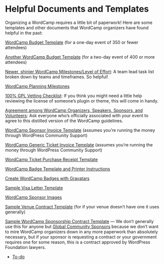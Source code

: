 # Helpful Documents and Templates

Organizing a WordCamp requires a little bit of paperwork! Here are some templates and other documents that WordCamp organizers have found helpful in the past:

[WordCamp Budget Template](https://docs.google.com/spreadsheet/ccc?key=0AiOGe9LzBlkOdDhHV1ktVkJ5bXEtZnN5QXBFbWF6YXc&usp=sharing) (for a one-day event of 350 or fewer attendees)

[Another WordCamp Budget Template](https://docs.google.com/spreadsheet/ccc?key=0AiOGe9LzBlkOdFgwWWFrbmN5a3J6aXRFMG5zT3NURVE&usp=sharing) (for a two-day event of 400 or more attendees)

[Newer, shinier WordCamp Milestones/Level of Effort](https://docs.google.com/spreadsheets/d/1780h9E5srRKGVAP0ppYhUARqY6ln787M1mcEiIQw8i0/edit#gid=0): A team lead task list broken down by teams and timeframes. So helpful!

[WordCamp Planning Milestones](https://docs.google.com/spreadsheet/ccc?key=0AiOGe9LzBlkOdFdMaXlFcGtPaXR3aXFtLUlpUzdJMEE&usp=sharing)

[100% GPL Vetting Checklist](https://make.wordpress.org/community/handbook/wordcamp-organizer-handbook/first-steps/helpful-documents-and-templates/100-gpl-vetting-checklist/): If you think you might need a little help reviewing the license of someone’s plugin or theme, this will come in handy.

[Agreement among WordCamp Organizers, Speakers, Sponsors, and Volunteers](https://docs.google.com/document/d/1cpG9i6t1DIUtb0nWuwzTr304yHuitVPRsQiPuvf7PEA/edit?usp=sharing): Ask everyone who’s officially associated with your event to agree to this distilled version of the WordCamp guidelines.

[WordCamp Sponsor Invoice Template](https://docs.google.com/document/d/1jtub5bLNvYzREmVTHa_VMGfQ-kDINQ4xGRKkLQUlFak/edit?usp=sharing) (assumes you’re running the money through WordPress Community Support)

[WordCamp Generic Ticket Invoice Template](https://docs.google.com/document/d/13l65lySeZXTtmvtOgZ_EPsICxd5xN6C3zCgeQauo6uY/edit?usp=sharing) (assumes you’re running the money through WordPress Community Support)

[WordCamp Ticket Purchase Receipt Template](https://docs.google.com/document/d/18AJTBc_j4ZmzUj703yBYe-N_a2ThjYjdEDy6xMpUMes/edit?usp=sharing)

[WordCamp Badge Template and Printer Instructions](https://make.wordpress.org/community/handbook/wordcamp-organizer-handbook/planning-details/wordcamp-name-badge-templates/)

[Create WordCamp Badges with Gravatars](https://make.wordpress.org/community/handbook/wordcamp-organizer-handbook/first-steps/helpful-documents-and-templates/create-wordcamp-badges-with-gravatars/ "Create WordCamp Badges with Gravatars")

[Sample Visa Letter Template](https://docs.google.com/document/d/18prEfUYWqK2rP6gaI3GUK5znGfk8yZJs6l_2Di5rBWI/edit?usp=sharing)

[WordCamp Sponsor Images](https://drive.google.com/a/a8c.com/folderview?id=0B4QQzIgUC1lJbVJXeXM5c1FGcWs&usp=sharing)

[Sample Venue Contract Template](https://make.wordpress.org/community/handbook/wordcamp-organizer-handbook/first-steps/helpful-documents-and-templates/simple-venue-agreement-template/) (for if your venue doesn’t have one it uses generally)

[Sample WordCamp Sponsorship Contract Template](https://make.wordpress.org/community/files/2017/08/2017-WordCamp-Sponsorship-Agreement.pdf) — We don’t generally use this for anyone but [Global Community Sponsors](https://make.wordpress.org/community/handbook/wordcamp-organizer-handbook/planning-details/fundraising/global-community-sponsorship-for-event-organizers/) because we don’t want to mire WordCamp organizers down in any more paperwork than absolutely necessary, but if your sponsor is requesting a contract or your government requires one for some reason, this is a contract approved by WordPress Foundation lawyers.

*   [To-do](# "To-do")